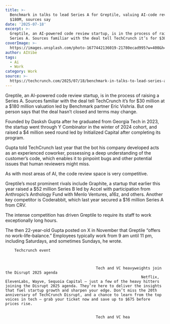 ```yaml
---
title: >-
  Benchmark in talks to lead Series A for Greptile, valuing AI-code reviewer at
  $180M, sources say
date: '2025-07-18'
excerpt: >-
  Greptile, an AI-powered code review startup, is in the process of raising a
  Series A. Sources familiar with the deal tell TechCrunch it’s for $30 mill...
coverImage: >-
  https://images.unsplash.com/photo-1677442136019-21780ecad995?w=400&h=200&fit=crop&auto=format
author: AIVibe
tags:
  - Ai
  - Work
category: Work
source: >-
  https://techcrunch.com/2025/07/18/benchmark-in-talks-to-lead-series-a-for-greptile-valuing-ai-code-reviewer-at-180m-sources-say/
---
```

Greptile, an AI-powered code review startup, is in the process of raising a Series A. Sources familiar with the deal tell TechCrunch it’s for $30 million at a $180 million valuation led by Benchmark partner Eric Vishria. But one person says that the deal hasn’t closed and terms may change.

Founded by Dasksh Gupta after he graduated from Georgia Tech in 2023, the startup went through Y Combinator in the winter of 2024 cohort, and raised a $4 million seed round led by Initialized Capital after completing its program.


	
	




	
	



Gupta told TechCrunch last year that the bot his company developed acts as an experienced coworker, possessing a deep understanding of the customer’s code, which enables it to pinpoint bugs and other potential issues that human reviewers might miss.

As with most areas of AI, the code review space is very competitive.

Greptile’s most prominent rivals include Graphite, a startup that earlier this year raised a $52 million Series B led by Accel with participation from Anthropic’s Anthology Fund with Menlo Ventures, a16z, and others. Another key competitor is Coderabbit, which last year secured a $16 million Series A from CRV.

The intense competition has driven Greptile to require its staff to work exceptionally long hours.

The then 22-year-old Gupta posted on X in November that Greptile “offers no work-life-balance.” Employees typically work from 9 am until 11 pm, including Saturdays, and sometimes Sundays, he wrote.

	
		
					
		Techcrunch event
		
			
				
											Tech and VC heavyweights join the Disrupt 2025 agenda
																Netflix, ElevenLabs, Wayve, Sequoia Capital — just a few of the heavy hitters joining the Disrupt 2025 agenda. They’re here to deliver the insights that fuel startup growth and sharpen your edge. Don’t miss the 20th anniversary of TechCrunch Disrupt, and a chance to learn from the top voices in tech — grab your ticket now and save up to $675 before prices rise.
									
				
											Tech and VC hea
